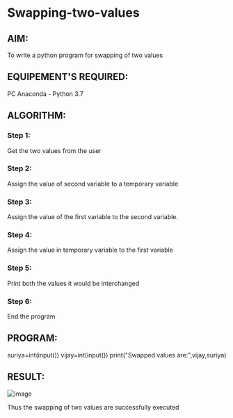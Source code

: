 # Swapping-two-values
## AIM:
To write a python program for swapping of two values
## EQUIPEMENT'S REQUIRED: 
PC
Anaconda - Python 3.7
## ALGORITHM: 
### Step 1:
Get the two values from the user
### Step 2: 
Assign the value of second variable to a temporary variable 
### Step 3: 
Assign the value of the first variable to the second variable.
### Step 4:  
Assign the value in temporary variable to the first variable
### Step 5: 
Print both the values it would be interchanged
### Step 6: 
End the program
## PROGRAM:
suriya=int(input())
vijay=int(input())
print("Swapped values are:",vijay,suriya)




## RESULT:
![image](https://github.com/Kamaleshwa/Swapping-two-values/assets/144980199/e88a7f91-f925-423b-a998-572beeca4169)

Thus the swapping of two values are successfully executed



